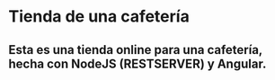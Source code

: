 # Tienda de una cafetería

## Esta es una tienda online para una cafetería, hecha con NodeJS (RESTSERVER) y Angular.



